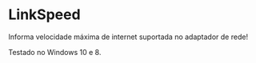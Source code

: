 # LinkSpeed
Informa velocidade máxima de internet suportada no adaptador de rede!

Testado no Windows 10 e 8.
